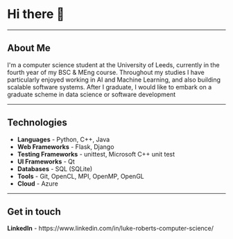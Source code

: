 <h1>Hi there 👋</h1>
<hr>
<h2>About Me</h2>
<p>I'm a computer science student at the University of Leeds, currently in the fourth year of my BSC & MEng course. Throughout my studies I have particularly enjoyed working in AI and Machine Learning, and also building scalable software systems. After I graduate, I would like to embark on a graduate scheme in data science or software development</p>
<hr>
<h2>Technologies</h2>
<ul>
  <li><b>Languages</b> - Python, C++, Java</li>
  <li><b>Web Frameworks</b> - Flask, Django</li>
  <li><b>Testing Frameworks</b> - unittest, Microsoft C++ unit test</li>
  <li><b>UI Frameworks</b> - Qt</li>
  <li><b>Databases</b> - SQL (SQLite)</li>
  <li><b>Tools</b> - Git, OpenCL, MPI, OpenMP, OpenGL</li>
  <li><b>Cloud</b> - Azure</li>
</ul>
<hr>
<h2>Get in touch</h2>
<b>LinkedIn</b> - https://www.linkedin.com/in/luke-roberts-computer-science/
